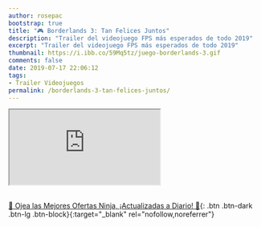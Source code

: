 ```yaml
---
author: rosepac
bootstrap: true
title: "🎮 Borderlands 3: Tan Felices Juntos"
description: "Trailer del videojuego FPS más esperados de todo 2019"
excerpt: "Trailer del videojuego FPS más esperados de todo 2019"
thumbnail: https://i.ibb.co/59Mq5tz/juego-borderlands-3.gif
comments: false
date: 2019-07-17 22:06:12
tags:
- Trailer Videojuegos
permalink: /borderlands-3-tan-felices-juntos/
---
```


<div class="embed-responsive embed-responsive-16by9">
  <iframe class="embed-responsive-item" src="https://www.youtube-nocookie.com/embed/8u51ZY2a3Sc?rel=0" allowfullscreen></iframe>
</div><br/>

[🎁 Ojea las Mejores Ofertas Ninja, ¡Actualizadas a Diario! 🛒](https://www.amazon.es/shop/cibercursos){: .btn .btn-dark .btn-lg .btn-block}{:target="_blank" rel="nofollow,noreferrer"}